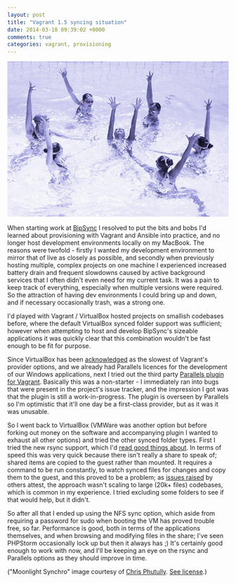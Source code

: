 ```yaml
---
layout: post
title: "Vagrant 1.5 syncing situation"
date: 2014-03-18 09:39:02 +0000
comments: true
categories: vagrant, provisioning
---
```


![image](/images/posts/2014/03/synchronised.jpg)

When starting work at [BipSync](http://www.bipsync.com) I resolved to put the bits
and bobs I'd learned about provisioning with Vagrant and Ansible into practice, and
no longer host development environments locally on my MacBook. The reasons were
twofold - firstly I wanted my development environment to mirror that
of live as closely as possible, and secondly when previously hosting multiple,
complex projects on one machine I experienced increased battery drain and frequent
slowdowns caused by active background services that I often didn't even need for my current
task. It was a pain to keep track of everything, especially when multiple versions
were required. So the attraction of having dev environments I could bring up and down, and if
necessary occasionally trash, was a strong one.

I'd played with Vagrant / VirtualBox hosted projects on smallish codebases before,
where the default VirtualBox synced folder support was sufficient; however when
attempting to host and develop BipSync's sizeable applications it was quickly clear
that this combination wouldn't be fast enough to be fit for purpose.

Since VirtualBox has been [acknowledged](http://puppetlabs.com/blog/new-vmware-provider-gives-vagrant-a-boost)
as the slowest of Vagrant's provider options, and we already had Parallels
licences for the development of our Windows applications, next I tried out the
third party [Parallels plugin for Vagrant](https://github.com/Parallels/vagrant-parallels).
Basically this was a non-starter - I immediately ran into bugs that were present in the project's
issue tracker, and the impression I got was that the plugin is still a work-in-progress.
The plugin is overseen by Parallels so I'm optimistic that it'll one day be a
first-class provider, but as it was it was unusable.

So I went back to VirtualBox (VMWare was another option but before forking out money on the
software and accompanying plugin I wanted to exhaust all other options) and tried the other
synced folder types. First I tried the new rsync support, which I'd [read good things
about](https://www.vagrantup.com/blog/feature-preview-vagrant-1-5-rsync.html). In terms of speed this was very quick because there isn't really a share to speak
of; shared items are copied to the guest rather than mounted. It requires a command
to be run constantly, to watch synced files for changes and copy them to the guest, and
this proved to be a problem; as [issues raised](https://github.com/mitchellh/vagrant/issues/3249)
by others attest, the approach wasn't scaling to large (20k+ files) codebases, which
is common in my experience. I tried excluding some folders to see if that would help,
but it didn't.

So after all that I ended up using the NFS sync option, which aside from requiring
a password for sudo when booting the VM has proved trouble free, so far. Performance
is good, both in terms of the applications themselves, and when browsing and modifying files
in the share; I've seen PHPStorm occasionally lock up but then it always has ;) It's
certainly good enough to work with now, and I'll be keeping an eye on the rsync and Parallels
options as they should improve in time.

("Moonlight Synchro" image courtesy of [Chris Phutully](http://www.flickr.com/photos/72562013@N06/12765457844/). [See license](https://creativecommons.org/licenses/by/2.0/).)
